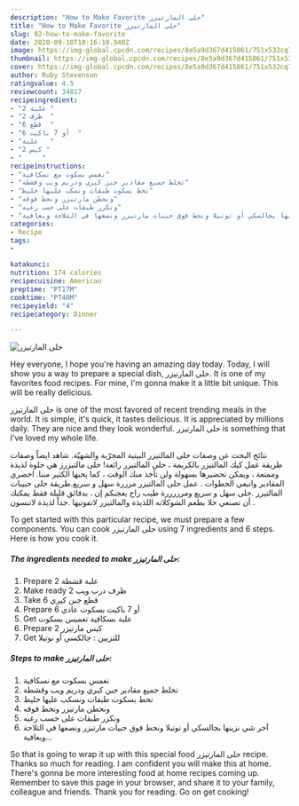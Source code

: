 ```yaml
---
description: "How to Make Favorite حلى المارتيزر"
title: "How to Make Favorite حلى المارتيزر"
slug: 92-how-to-make-favorite
date: 2020-09-10T10:16:18.940Z
image: https://img-global.cpcdn.com/recipes/8e5a9d367d415861/751x532cq70/الصورة-الرئيسية-لوصفةحلى-المارتيزر.jpg
thumbnail: https://img-global.cpcdn.com/recipes/8e5a9d367d415861/751x532cq70/الصورة-الرئيسية-لوصفةحلى-المارتيزر.jpg
cover: https://img-global.cpcdn.com/recipes/8e5a9d367d415861/751x532cq70/الصورة-الرئيسية-لوصفةحلى-المارتيزر.jpg
author: Ruby Stevenson
ratingvalue: 4.5
reviewcount: 34817
recipeingredient:
- "2 علبة "
- "2 ظرف  "
- "6 قطع  "
- "6 أو 7 باكيت  "
- "علبة   "
- "2 كيس "
- "     "
recipeinstructions:
- "نغمس بسكوت مع نسكافية"
- "تخلط جميع مقادير جبن كيري ودريم ويب وقشطة"
- "نحط بسكوت طبقات ونسكب عليها خليط"
- "ونحطن مارتيزر ونحط فوقه"
- "ونكرر طبقات على حسب رغبه"
- "آخر شي نزينها بجالسكي أو توتيلا ونحط فوق حبيات مارتيزر ونصعها في الثلاجة وبعافية..."
categories:
- Recipe
tags:
- 

katakunci:  
nutrition: 174 calories
recipecuisine: American
preptime: "PT17M"
cooktime: "PT40M"
recipeyield: "4"
recipecategory: Dinner

---
```



![حلى المارتيزر](https://img-global.cpcdn.com/recipes/8e5a9d367d415861/751x532cq70/الصورة-الرئيسية-لوصفةحلى-المارتيزر.jpg)

Hey everyone, I hope you're having an amazing day today. Today, I will show you a way to prepare a special dish, حلى المارتيزر. It is one of my favorites food recipes. For mine, I'm gonna make it a little bit unique. This will be really delicious.

حلى المارتيزر is one of the most favored of recent trending meals in the world. It is simple, it's quick, it tastes delicious. It is appreciated by millions daily. They are nice and they look wonderful. حلى المارتيزر is something that I've loved my whole life.

نتائج البحث عن وصفات حلى المالتيزر البيتية المجرّبة والشهيّة. شاهد ايضاً وصفات طريقة عمل كيك المالتيزر بالكريمة ، حلى المالتيزر رائعة! حلى مالتيزرز هي حلوة لذيذة وممتعة ، ويمكن تحضيرها بسهولة ولن تأخذ منك الوقت ، كما يحبها الكثير مننا. احضري المقادير واتبعي الخطوات . عمل حلى المالتيزر مرررة سهل و سريع.طريقة حلى حبيبات المالتيزر .حلى سهل و سريع ومرررررة طيب راح يعجبكم إن . بدقائق قليلة فقط يمكنك أن تصنعي حلا بطعم الشوكلاته اللذيذة والمالتيزر لاتفوتيها .جداً لذيذة لاتنسون .


To get started with this particular recipe, we must prepare a few components. You can cook حلى المارتيزر using 7 ingredients and 6 steps. Here is how you cook it.

<!--inarticleads1-->

##### The ingredients needed to make حلى المارتيزر:

1. Prepare 2 علبة قشطة
1. Make ready 2 ظرف درب ويب
1. Take 6 قطع جبن كيري
1. Prepare 6 أو 7 باكيت بسكوت عادي
1. Get علبة نسكافية تغميس بسكوت
1. Prepare 2 كيس مارتيزر
1. Get  للتزيين : جالكسي أو نوتيلا




<!--inarticleads2-->

##### Steps to make حلى المارتيزر:

1. نغمس بسكوت مع نسكافية
1. تخلط جميع مقادير جبن كيري ودريم ويب وقشطة
1. نحط بسكوت طبقات ونسكب عليها خليط
1. ونحطن مارتيزر ونحط فوقه
1. ونكرر طبقات على حسب رغبه
1. آخر شي نزينها بجالسكي أو توتيلا ونحط فوق حبيات مارتيزر ونصعها في الثلاجة وبعافية...




So that is going to wrap it up with this special food حلى المارتيزر recipe. Thanks so much for reading. I am confident you will make this at home. There's gonna be more interesting food at home recipes coming up. Remember to save this page in your browser, and share it to your family, colleague and friends. Thank you for reading. Go on get cooking!
